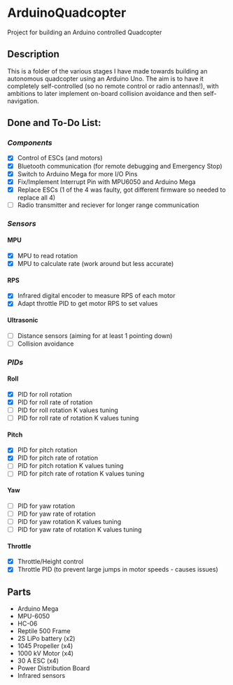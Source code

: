 # ArduinoQuadcopter
Project for building an Arduino controlled Quadcopter

## __Description__
  This is a folder of the various stages I have made towards building an autonomous quadcopter using an Arduino Uno. The aim is to have it completely self-controlled (so no remote control or radio antennas!), with ambitions to later implement on-board collision avoidance and then self-navigation.

## __Done and To-Do List:__
### _Components_
  - [x] Control of ESCs (and motors)
  - [x] Bluetooth communication (for remote debugging and Emergency Stop)
  - [x] Switch to Arduino Mega for more I/O Pins
  - [x] Fix/Implement Interrupt Pin with MPU6050 and Arduino Mega
  - [x] Replace ESCs (1 of the 4 was faulty, got different firmware so needed to replace all 4)
  - [ ] Radio transmitter and reciever for longer range communication

### _Sensors_
#### MPU
  - [x] MPU to read rotation
  - [x] MPU to calculate rate (work around but less accurate)
#### RPS
  - [x] Infrared digital encoder to measure RPS of each motor
  - [x] Adapt throttle PID to get motor RPS to set values
#### Ultrasonic
  - [ ] Distance sensors (aiming for at least 1 pointing down)
  - [ ] Collision avoidance

### _PIDs_

#### Roll
  - [x] PID for roll rotation
  - [x] PID for roll rate of rotation
  - [ ] PID for roll rotation K values tuning
  - [ ] PID for roll rate of rotation K values tuning

#### Pitch
  - [x] PID for pitch rotation
  - [x] PID for pitch rate of rotation
  - [ ] PID for pitch rotation K values tuning
  - [ ] PID for pitch rate of rotation K values tuning

#### Yaw
  - [ ] PID for yaw rotation
  - [ ] PID for yaw rate of rotation
  - [ ] PID for yaw rotation K values tuning
  - [ ] PID for yaw rate of rotation K values tuning

#### Throttle
  - [x] Throttle/Height control
  - [x] Throttle PID (to prevent large jumps in motor speeds - causes issues)

## __Parts__
  - Arduino Mega
  - MPU-6050
  - HC-06
  - Reptile 500 Frame
  - 2S LiPo battery (x2)
  - 1045 Propeller (x4)
  - 1000 kV Motor (x4)
  - 30 A ESC (x4)
  - Power Distribution Board
  - Infrared sensors
